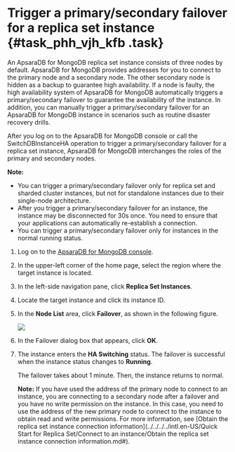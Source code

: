 # Trigger a primary/secondary failover for a replica set instance {#task_phh_vjh_kfb .task}

An ApsaraDB for MongoDB replica set instance consists of three nodes by default. ApsaraDB for MongoDB provides addresses for you to connect to the primary node and a secondary node. The other secondary node is hidden as a backup to guarantee high availability. If a node is faulty, the high availability system of ApsaraDB for MongoDB automatically triggers a primary/secondary failover to guarantee the availability of the instance. In addition, you can manually trigger a primary/secondary failover for an ApsaraDB for MongoDB instance in scenarios such as routine disaster recovery drills.

After you log on to the ApsaraDB for MongoDB console or call the SwitchDBInstanceHA operation to trigger a primary/secondary failover for a replica set instance, ApsaraDB for MongoDB interchanges the roles of the primary and secondary nodes.

**Note:** 

-   You can trigger a primary/secondary failover only for replica set and sharded cluster instances, but not for standalone instances due to their single-node architecture.
-   After you trigger a primary/secondary failover for an instance, the instance may be disconnected for 30s once. You need to ensure that your applications can automatically re-establish a connection.
-   You can trigger a primary/secondary failover only for instances in the normal running status.

1.  Log on to the [ApsaraDB for MongoDB console](https://mongodb.console.aliyun.com/#/mongodb/list).
2.  In the upper-left corner of the home page, select the region where the target instance is located.
3.  In the left-side navigation pane, click **Replica Set Instances**.
4.  Locate the target instance and click its instance ID.
5.  In the **Node List** area, click **Failover**, as shown in the following figure. 

    ![](http://static-aliyun-doc.oss-cn-hangzhou.aliyuncs.com/assets/img/6740/155617805713848_en-US.png)

6.  In the Failover dialog box that appears, click **OK**.
7.  The instance enters the **HA Switching** status. The failover is successful when the instance status changes to **Running**. 

    The failover takes about 1 minute. Then, the instance returns to normal.

    **Note:** If you have used the address of the primary node to connect to an instance, you are connecting to a secondary node after a failover and you have no write permission on the instance. In this case, you need to use the address of the new primary node to connect to the instance to obtain read and write permissions. For more information, see [Obtain the replica set instance connection information](../../../../intl.en-US/Quick Start for Replica Set/Connect to an instance/Obtain the replica set instance connection information.md#).


